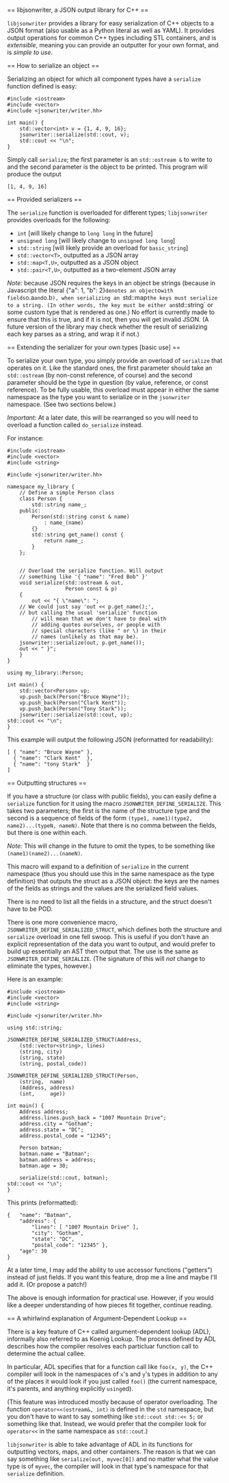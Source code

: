 == libjsonwriter, a JSON output library for C++ ==

`libjsonwriter` provides a library for easy serialization of C++
objects to a JSON format (also usable as a Python literal as well as
YAML). It provides output operations for common C++ types including
STL containers, and is *extensible*, meaning you can provide an
outputter for your own format, and is *simple to use*.


== How to serialize an object ==

Serializing an object for which all component types have a `serialize`
function defined is easy:

    #include <iostream>
    #include <vector>
    #include <jsonwriter/writer.hh>

    int main() {
        std::vector<int> v = {1, 4, 9, 16};
        jsonwriter::serialize(std::cout, v);
        std::cout << "\n";
    }

Simply call `serialize`; the first parameter is an `std::ostream &` to
write to and the second parameter is the object to be printed. This
program will produce the output

    [1, 4, 9, 16]


== Provided serializers ==

The `serialize` function is overloaded for different types;
`libjsonwriter` provides overloads for the following:

* `int` [will likely change to `long long` in the future]
* `unsigned long` [will likely change to `unsigned long long`]
* `std::string` [will likely provide an overload for `basic_string`]
* `std::vector<T>`, outputted as a JSON array
* `std::map<T,U>`, outputted as a JSON object
* `std::pair<T,U>`, outputted as a two-element JSON array

*Note:* because JSON requires the keys in an object be strings
 (because in Javascript the literal {"a": 1, "b": 2}` denotes an
 object `o` with fields `o.a` and `o.b`), when serializing an
 `std::map` the keys must serialize to a string. (In other words, the
 key must be either an `std::string` or some custom type that is
 rendered as one.) No effort is currently made to ensure that this is
 true, and if it is not, then you will get invalid JSON. (A future
 version of the library may check whether the result of serializing
 each key parses as a string, and wrap it if not.)


== Extending the serializer for your own types [basic use] ==

To serialize your own type, you simply provide an overload of
`serialize` that operates on it. Like the standard ones, the first
parameter should take an `std::ostream` (by non-const reference, of
course) and the second parameter should be the type in question (by
value, reference, or const reference). To be fully usable, this
overload must appear in either the same namespace as the type you want
to serialize or in the `jsonwriter` namespace. (See two sections
below.)

*Important:* At a later date, this will be rearranged so you will need
to overload a function called `do_serialize` instead.


For instance:

    #include <iostream>
    #include <vector>
    #include <string>

    #include <jsonwriter/writer.hh>

    namespace my_library {
        // Define a simple Person class
        class Person {
            std::string name_;
        public:
            Person(std::string const & name)
                : name_(name)
            {}
            std::string get_name() const {
                return name_;
            }
        };


        // Overload the serialize function. Will output
        // something like '{ "name": "Fred Bob" }'
        void serialize(std::ostream & out,
                       Person const & p)
        {
            out << "{ \"name\": ";
	    // We could just say 'out << p.get_name();',
	    // but calling the usual 'serialize' function
            // will mean that we don't have to deal with
            // adding quotes ourselves, or people with
            // special characters (like " or \) in their
            // names (unlikely as that may be).
	    jsonwriter::serialize(out, p.get_name());
	    out << " }";
        }
    }

    using my_library::Person;

    int main() {
        std::vector<Person> vp;
        vp.push_back(Person("Bruce Wayne"));
        vp.push_back(Person("Clark Kent"));
        vp.push_back(Person("Tony Stark"));
        jsonwriter::serialize(std::cout, vp);
	std::cout << "\n";
    }

This example will output the following JSON (reformatted for
readability):

    [ { "name": "Bruce Wayne" },
      { "name": "Clark Kent"  },
      { "name": "tony Stark"  }
    ]


== Outputting structures ==

If you have a structure (or class with public fields), you can easily
define a `serialize` function for it using the macro
`JSONWRITER_DEFINE_SERIALIZE`. This takes two parameters; the first is
the name of the structure type and the second is a sequence of
fields of the form `(type1, name1)(type2, name2)...(typeN,
nameN)`. Note that there is no comma between the fields, but there is
one within each.

*Note:* This will change in the future to omit the types, to be
something like `(name1)(name2)...(nameN)`.

This macro will expand to a definition of `serialize` in the current
namespace (thus you should use this in the same namespace as the type
definition) that outputs the struct as a JSON object: the keys are the
names of the fields as strings and the values are the serialized field
values.

There is no need to list all the fields in a structure, and the struct
doesn't have to be POD.

There is one more convenience macro,
`JSONWRITER_DEFINE_SERIALIZED_STRUCT`, which defines both the
structure and `serialize` overload in one fell swoop. This is useful
if you don't have an explicit representation of the data you want to
output, and would prefer to build up essentially an AST then output
that. The use is the same as `JSONWRITER_DEFINE_SERIALIZE`. (The
signature of this will *not* change to eliminate the types, however.)

Here is an example:

    #include <iostream>
    #include <vector>
    #include <string>

    #include <jsonwriter/writer.hh>

    using std::string;

    JSONWRITER_DEFINE_SERIALIZED_STRUCT(Address,
        (std::vector<string>, lines)
        (string, city)
        (string, state)
        (string, postal_code))

    JSONWRITER_DEFINE_SERIALIZED_STRUCT(Person,
        (string,  name)
        (Address, address)
        (int,     age))

    int main() {
        Address address;
        address.lines.push_back = "1007 Mountain Drive";
        address.city = "Gotham";
        address.state = "DC";
        address.postal_code = "12345";

        Person batman;
        batman.name = "Batman";
        batman.address = address;
        batman.age = 30;

        serialize(std::cout, batman);
	std::cout << "\n";
    }

This prints (reformatted):

    {   "name": "Batman",
        "address": {
            "lines": [ "1007 Mountain Drive" ],
            "city": "Gotham",
            "state": "DC",
            "postal_code": "12345" },
        "age": 30
    }

At a later time, I may add the ability to use accessor functions
("getters") instead of just fields. If you want this feature, drop me
a line and maybe I'll add it. (Or propose a patch!)


The above is enough information for practical use. However, if you
would like a deeper understanding of how pieces fit together, continue
reading.


== A whirlwind explanation of Argument-Dependent Lookup ==

There is a key feature of C++ called argument-dependent lookup (ADL),
informally also referred to as Koenig Lookup. The process defined by
ADL describes how the compiler resolves each particluar function call
to determine the actual callee.

In particular, ADL specifies that for a function call like `foo(x,
y)`, the C++ compiler will look in the namespaces of `x`'s and `y`'s
types in addition to any of the places it would look if you just
called `foo()` (the current namespace, it's parents, and anything
explicitly `using`ed).

(This feature was introduced mostly because of operator
overloading. The function `operator<<(ostream&, int)` is defined in
the `std` namespace, but you don't have to want to say something like
`std::cout std::<< 5;` or something like that. Instead, we would
prefer that the compiler look for `operator<<` in the same namespace
as `std::cout`.)

`libjsonwriter` is able to take advantage of ADL in its functions for
outputting vectors, maps, and other containers. The reason is that we
can say something like `serialize(out, myvec[0])` and no matter what
the value type is of `myvec`, the compiler will look in that type's
namespace for that `serialize` definition.

